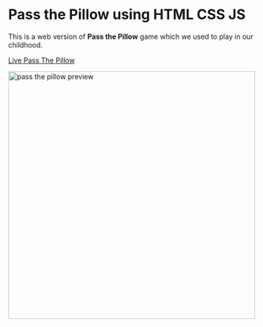 # Pass the Pillow using HTML CSS JS

This is a web version of **Pass the Pillow** game which we used to play in our childhood.

[Live Pass The Pillow](https://passthepillow.netlify.app)

<img src="https://user-images.githubusercontent.com/89301813/236795135-3b923def-1e49-4489-aadf-e8bd229e6249.png" alt="pass the pillow preview" style="width:500px;"/>
